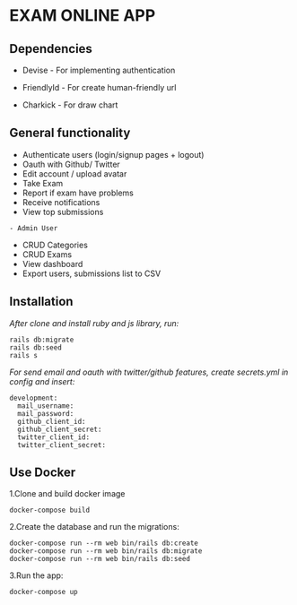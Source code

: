 # EXAM ONLINE APP

## Dependencies

* Devise - For implementing authentication

* FriendlyId - For create human-friendly url

* Charkick - For draw chart

## General functionality
* Authenticate users (login/signup pages + logout)
* Oauth with Github/ Twitter  
* Edit account / upload avatar
* Take Exam 
* Report if exam have problems
* Receive notifications
* View top submissions

` - Admin User `

* CRUD Categories
* CRUD Exams
* View dashboard
* Export users, submissions list to CSV


## Installation

*After clone and install ruby and js library, run:*

```
rails db:migrate
rails db:seed
rails s
```   

*For send email and oauth with twitter/github features, create secrets.yml in config and insert:*

```
development:
  mail_username: 
  mail_password:
  github_client_id: 
  github_client_secret: 
  twitter_client_id: 
  twitter_client_secret: 
```


## Use Docker  
1.Clone and build docker image  
```
docker-compose build
```  

2.Create the database and run the migrations:  
```
docker-compose run --rm web bin/rails db:create  
docker-compose run --rm web bin/rails db:migrate  
docker-compose run --rm web bin/rails db:seed  
```  

3.Run the app:  
```
docker-compose up 
```